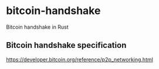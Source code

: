# bitcoin-handshake
Bitcoin handshake in Rust

## Bitcoin handshake specification
https://developer.bitcoin.org/reference/p2p_networking.html

